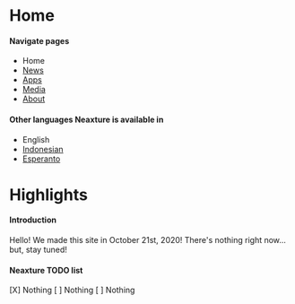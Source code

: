 # Home
#### Navigate pages
- Home  
- [News](https://neaxture.github.io/news)
- [Apps](https://neaxture.github.io/apps)
- [Media](https://neaxture.github.io/media)
- [About](https://neaxture.github.io/about)
#### Other languages Neaxture is available in
- English
- [Indonesian](https://neaxture.github.io/lang/id)
- [Esperanto](https://neaxture.github.io/lang/es)

# Highlights
#### Introduction
Hello! We made this site in October 21st, 2020! There's nothing right now... but, stay tuned!
#### Neaxture TODO list
[X] Nothing
[ ] Nothing
[ ] Nothing

